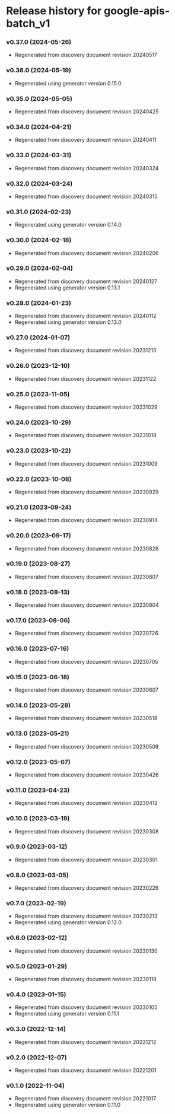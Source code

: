 # Release history for google-apis-batch_v1

### v0.37.0 (2024-05-26)

* Regenerated from discovery document revision 20240517

### v0.36.0 (2024-05-19)

* Regenerated using generator version 0.15.0

### v0.35.0 (2024-05-05)

* Regenerated from discovery document revision 20240425

### v0.34.0 (2024-04-21)

* Regenerated from discovery document revision 20240411

### v0.33.0 (2024-03-31)

* Regenerated from discovery document revision 20240324

### v0.32.0 (2024-03-24)

* Regenerated from discovery document revision 20240315

### v0.31.0 (2024-02-23)

* Regenerated using generator version 0.14.0

### v0.30.0 (2024-02-18)

* Regenerated from discovery document revision 20240206

### v0.29.0 (2024-02-04)

* Regenerated from discovery document revision 20240127
* Regenerated using generator version 0.13.1

### v0.28.0 (2024-01-23)

* Regenerated from discovery document revision 20240112
* Regenerated using generator version 0.13.0

### v0.27.0 (2024-01-07)

* Regenerated from discovery document revision 20231213

### v0.26.0 (2023-12-10)

* Regenerated from discovery document revision 20231122

### v0.25.0 (2023-11-05)

* Regenerated from discovery document revision 20231029

### v0.24.0 (2023-10-29)

* Regenerated from discovery document revision 20231018

### v0.23.0 (2023-10-22)

* Regenerated from discovery document revision 20231009

### v0.22.0 (2023-10-08)

* Regenerated from discovery document revision 20230929

### v0.21.0 (2023-09-24)

* Regenerated from discovery document revision 20230914

### v0.20.0 (2023-09-17)

* Regenerated from discovery document revision 20230826

### v0.19.0 (2023-08-27)

* Regenerated from discovery document revision 20230807

### v0.18.0 (2023-08-13)

* Regenerated from discovery document revision 20230804

### v0.17.0 (2023-08-06)

* Regenerated from discovery document revision 20230726

### v0.16.0 (2023-07-16)

* Regenerated from discovery document revision 20230705

### v0.15.0 (2023-06-18)

* Regenerated from discovery document revision 20230607

### v0.14.0 (2023-05-28)

* Regenerated from discovery document revision 20230518

### v0.13.0 (2023-05-21)

* Regenerated from discovery document revision 20230509

### v0.12.0 (2023-05-07)

* Regenerated from discovery document revision 20230426

### v0.11.0 (2023-04-23)

* Regenerated from discovery document revision 20230412

### v0.10.0 (2023-03-19)

* Regenerated from discovery document revision 20230308

### v0.9.0 (2023-03-12)

* Regenerated from discovery document revision 20230301

### v0.8.0 (2023-03-05)

* Regenerated from discovery document revision 20230226

### v0.7.0 (2023-02-19)

* Regenerated from discovery document revision 20230213
* Regenerated using generator version 0.12.0

### v0.6.0 (2023-02-12)

* Regenerated from discovery document revision 20230130

### v0.5.0 (2023-01-29)

* Regenerated from discovery document revision 20230118

### v0.4.0 (2023-01-15)

* Regenerated from discovery document revision 20230105
* Regenerated using generator version 0.11.1

### v0.3.0 (2022-12-14)

* Regenerated from discovery document revision 20221212

### v0.2.0 (2022-12-07)

* Regenerated from discovery document revision 20221201

### v0.1.0 (2022-11-04)

* Regenerated from discovery document revision 20221017
* Regenerated using generator version 0.11.0

